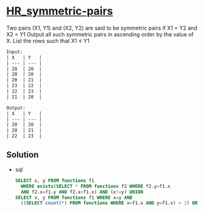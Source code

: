 # [HR_symmetric-pairs](https://www.hackerrank.com/challenges/symmetric-pairs)

Two pairs (X1, Y1) and (X2, Y2) are said to be symmetric pairs if X1 = Y2 and X2 = Y1
Output all such symmetric pairs in ascending order by the value of X. List the rows such that X1 ≤ Y1

```txt
Input:
| X   | Y   |
| --- | --- |
| 20  | 20  |
| 20  | 20  |
| 20  | 21  |
| 23  | 22  |
| 22  | 23  |
| 21  | 20  |

Output:
| X   | Y   |
| --- | --- |
| 20  | 20  |
| 20  | 21  |
| 22  | 23  |

```

## Solution

* sql

  ```sql
  SELECT x, y FROM functions f1
    WHERE exists(SELECT * FROM functions f2 WHERE f2.y=f1.x
    AND f2.x=f1.y AND f2.x>f1.x) AND (x!=y) UNION
  SELECT x, y FROM functions f1 WHERE x=y AND
    ((SELECT count(*) FROM functions WHERE x=f1.x AND y=f1.x) > 1) ORDER BY x;
  ```
